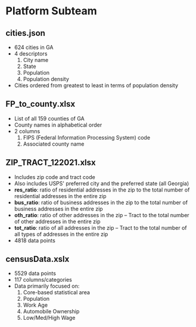 # Platform Subteam

## cities.json
* 624 cities in GA
* 4 descriptors
    1. City name
    2. State
    3. Population
    4. Population density
* Cities ordered from greatest to least in terms of population density

## FP_to_county.xlsx
* List of all 159 counties of GA
* County names in alphabetical order
* 2 columns
    1. FIPS (Federal Information Processing System) code
    2. Associated county name

## ZIP_TRACT_122021.xlsx
* Includes zip code and tract code
* Also includes USPS' preferred city and the preferred state (all Georgia)
* **res_ratio**: ratio of residential addresses in the zip to the total number of residential addresses in the entire zip
* **bus_ratio**: ratio of business addresses in the zip to the total number of business addresses in the entire zip
* **oth_ratio**: ratio of other addresses in the zip – Tract to the total number of other addresses in the entire zip
* **tot_ratio**: ratio of all addresses in the zip – Tract to the total number of all types of addresses in the entire zip
* 4818 data points

## censusData.xslx
* 5529 data points
* 117 columns/categories
* Data primarily focused on:
    1. Core-based statistical area
    2. Population
    3. Work Age
    4. Automobile Ownership
    5. Low/Med/High Wage